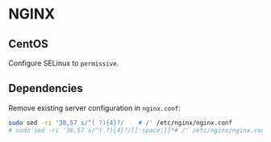 # NGINX

## CentOS

Configure SELinux to `permissive`.

## Dependencies

Remove existing server configuration in `nginx.conf`:

```sh
sudo sed -ri '38,57 s/^( ?){4}?/    # /' /etc/nginx/nginx.conf
# sudo sed -ri '38,57 s/^( ?){4}?/[[:space:]]*# /' /etc/nginx/nginx.conf
```
